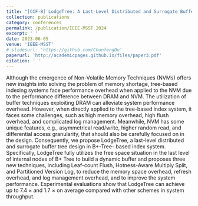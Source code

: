 ```yaml
---
title: "[CCF-B] LodgeTree: A Last-Level Distributed and Surrogate Buffer Tree for Non-Volatile Memories"
collection: publications
category: conferences
permalink: /publication/IEEE-MSST 2024
excerpt: ' '
date: 2023-06-05
venue: 'IEEE-MSST'
# slidesurl: 'https://github.com/ChunfengDu'
paperurl: 'http://academicpages.github.io/files/paper3.pdf'
citation: ' '
---
```


Although the emergence of Non-Volatile Memory Techniques (NVMs) offers new insights into solving the problem of memory shortage, tree-based indexing systems face performance overhead when applied to the NVM due to the performance difference between DRAM and NVM. The utilization of buffer techniques exploiting DRAM can alleviate system performance overhead. However, when directly applied to the tree-based index system, it faces some challenges, such as high memory overhead, high flush overhead, and complicated log management. Meanwhile, NVM has some unique features, e.g., asymmetrical read/write, higher random read, and differential access granularity, that should also be carefully focused on in the design. Consequently, we propose LodgeTree, a last-level distributed and surrogate buffer tree design in B+-Tree- based index system. Specifically, LodgeTree fully utilizes the free space situation in the last level of internal nodes of B+ Tree to build a dynamic buffer and proposes three new techniques, including Leaf-count Flush, Hotness-Aware Multiply Split, and Partitioned Version Log, to reduce the memory space overhead, refresh overhead, and log management overhead, and to improve the system performance. Experimental evaluations show that LodgeTree can achieve up to 7.4 × and 1.7 × on average compared with other schemes in system throughput.

